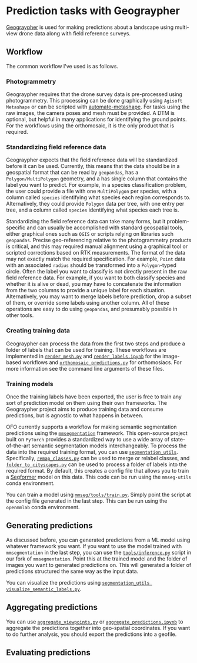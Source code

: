 # Prediction tasks with Geograypher

[Geograypher](https://github.com/open-forest-observatory/geograypher) is used for making predictions about a landscape using multi-view drone data along with field reference surveys.

## Workflow

The common workflow I've used is as follows.

### Photogrammetry

Geograypher requires that the drone survey data is pre-processed using photogrammetry. This processing can be done graphically using `Agisoft Metashape` or can be scripted with [automate-metashape](https://github.com/open-forest-observatory/automate-metashape). For tasks using the raw images, the camera poses and mesh must be provided. A DTM is optional, but helpful in many applications for identifying the ground points. For the workflows using the orthomosaic, it is the only product that is required.

### Standardizing field reference data

Geograypher expects that the field reference data will be standardized before it can be used. Currently, this means that the data should be in a geospatial format that can be read by `geopandas`, has a `Polygon/MultiPolygon` geometry, and a has single column that contains the label you want to predict. For example, in a species classification problem, the user could provide a file with one `MultiPolygon` per species, with a column called `species` identifying what species each region corresponds to. Alternatively, they could provide `Polygon` data per tree, with one entry per tree, and a column called `species` identifying what species each tree is.

Standardizing the field reference data can take many forms, but it problem-specific and can usually be accomplished with standard geospatial tools, either graphical ones such as `QGIS` or scripts relying on libraries such `geopandas`. Precise geo-referencing relative to the photogrammetry products is critical, and this may required manual alignment using a graphical tool or scripted corrections based on RTK measurements. The format of the data may not exactly match the required specification. For example, `Point` data with an associated `radius` should be transformed into a `Polygon`-typed circle. Often the label you want to classify is not directly present in the raw field reference data. For example, if you want to both classify species and whether it is alive or dead, you may have to concatenate the information from the two columns to provide a unique label for each situation. Alternatively, you may want to merge labels before prediction, drop a subset of them, or override some labels using another column. All of these operations are easy to do using `geopandas`, and presumably possible in other tools.

### Creating training data

Geograypher can process the data from the first two steps and produce a folder of labels that can be used for training. These workflows are implemented in [`render_mesh.py`](https://github.com/open-forest-observatory/multiview-mapping-toolkit/blob/main/multiview_mapping_toolkit/entrypoints/render_mesh.py) and [`render_labels.ipynb`](https://github.com/open-forest-observatory/multiview-mapping-toolkit/blob/main/examples/render_labels.ipynb) for the image-based workflows and [`orthomosaic_predictions.py`](https://github.com/open-forest-observatory/multiview-mapping-toolkit/blob/main/multiview_mapping_toolkit/entrypoints/orthomosaic_predictions.py) for orthomosiacs. For more information see the command line arguments of these files.

### Training models

Once the training labels have been exported, the user is free to train any sort of prediction model on them using their own frameworks. The Geograypher project aims to produce training data and consume predictions, but is agnostic to what happens in between.

OFO currently supports a workflow for making semantic segmentation predictions using the [`mmsegmentation`](https://github.com/open-mmlab/mmsegmentation) framework. This open-source project built on `PyTorch` provides a standardized way to use a wide array of state-of-the-art semantic segmentation models interchangeably. To process the data into the required training format, you can use [`segmentation_utils`](https://github.com/open-forest-observatory/segmentation_utils). Specifically, [`remap_classes.py`](https://github.com/open-forest-observatory/segmentation_utils/blob/main/dev/dataset_creation/remap_classes.py) can be used to merge or relabel classes, and [`folder_to_cityscapes.py`](https://github.com/open-forest-observatory/segmentation_utils/blob/main/dev/dataset_creation/folder_to_cityscapes.py) can be used to process a folder of labels into the required format. By default, this creates a config file that allows you to train a [Segformer](https://github.com/open-mmlab/mmsegmentation/tree/main/configs/segformer) model on this data. This code can be run using the `mmseg-utils` conda environment.

You can train a model using [`mmseg/tools/train.py`](https://github.com/open-mmlab/mmsegmentation/blob/main/tools/train.py). Simply point the script at the config file generated in the last step. This can be run using the `openmmlab` conda environment.

## Generating predictions

As discussed before, you can generated predictions from a ML model using whatever framework you want. If you want to use the model trained with `mmsegmentation` in the last step, you can use the [`tools/inference.py`](https://github.com/open-forest-observatory/mmsegmentation/blob/dr/tile-inference/tools/inference.py) script in our fork of `mmsegmentation`. Point this at the trained model and the folder of images you want to generated predictions on. This will generated a folder of predictions structured the same way as the input data.

You can visualize the predictions using [`segmentation_utils visualize_semantic_labels.py`](https://github.com/open-forest-observatory/segmentation_utils/blob/main/dev/visualization/visualize_semantic_labels.py).

## Aggregating predictions

You can use [`aggregate_viewpoints.py`](https://github.com/open-forest-observatory/multiview-mapping-toolkit/blob/main/multiview_mapping_toolkit/entrypoints/aggregate_viewpoints.py) or [`aggregate_predictions.ipynb`](https://github.com/open-forest-observatory/multiview-mapping-toolkit/blob/main/examples/aggregate_predictions.ipynb) to aggregate the predictions together into geo-spatial coordinates. If you want to do further analysis, you should export the predictions into a geofile.

## Evaluating predictions

